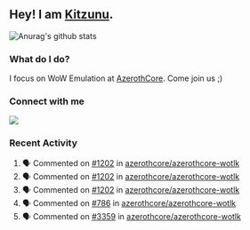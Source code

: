 ## Hey! I am [Kitzunu](https://Github.com/Kitzunu).

![Anurag's github stats](https://github-readme-stats.kitzunu.vercel.app/api?username=Kitzunu&show_icons=true)

### What do I do?

I focus on WoW Emulation at [AzerothCore](https://Github.com/AzerothCore). Come join us ;)

### Connect with me
[![](https://img.shields.io/badge/AzerothCore%20Discord-Connect%20with%20me!-green)](https://discord.com/invite/gkt4y2x)

### Recent Activity

<!--START_SECTION:activity-->
1. 🗣 Commented on [#1202](https://github.com//azerothcore/azerothcore-wotlk/issues/1202) in [azerothcore/azerothcore-wotlk](https://github.com//azerothcore/azerothcore-wotlk)
2. 🗣 Commented on [#1202](https://github.com//azerothcore/azerothcore-wotlk/issues/1202) in [azerothcore/azerothcore-wotlk](https://github.com//azerothcore/azerothcore-wotlk)
3. 🗣 Commented on [#1202](https://github.com//azerothcore/azerothcore-wotlk/issues/1202) in [azerothcore/azerothcore-wotlk](https://github.com//azerothcore/azerothcore-wotlk)
4. 🗣 Commented on [#786](https://github.com//azerothcore/azerothcore-wotlk/issues/786) in [azerothcore/azerothcore-wotlk](https://github.com//azerothcore/azerothcore-wotlk)
5. 🗣 Commented on [#3359](https://github.com//azerothcore/azerothcore-wotlk/issues/3359) in [azerothcore/azerothcore-wotlk](https://github.com//azerothcore/azerothcore-wotlk)
<!--END_SECTION:activity-->
